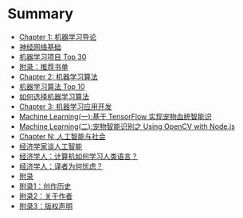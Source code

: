 # Summary

* [Chapter 1: 机器学习导论]()
* [神经网络基础](chapter/introduce/Machine-Learning-Neural-Network.md)
* [机器学习项目 Top 30](chapter/introduce/Machine-Learning-Projects.md)
* [附录：推荐书单](chapter/introduce/Machine-Learning-Books.md)
* [Chapter 2: 机器学习算法]()
* [机器学习算法 Top 10](chapter/algorithms/Machine-Learning-Algorithms.md)
* [如何选择机器学习算法](chapter/algorithms/Machine-Learning-Algorithms-Sheet.md)
* [Chapter 3: 机器学习应用开发]()
* [Machine Learning(一):基于 TensorFlow 实现宠物血统智能识](chapter/app/Machine-Learning-TensorFlow.md)
* [Machine Learning(二):宠物智能识别之 Using OpenCV with Node.js](chapter/app/Machine-Learning-OpenCV/)
* [Chapter N: 人工智能与社会]()
* [经济学家谈人工智能](chapter/news/Machine-Learning-Economist.md)
* [经济学人：计算机如何学习人类语言？](chapter/news/Machine-Learning-News_E20170111.md)
* [经济学人：译者为何忧虑？](chapter/news/Machine-Learning-News_E20170527.md)
* [附录]()
* [附录1：创作历史](chapter/about/eBook-MLS.md)
* [附录2：关于作者](chapter/about/Catalog.md)
* [附录3：版权声明](chapter/about/License.md)
